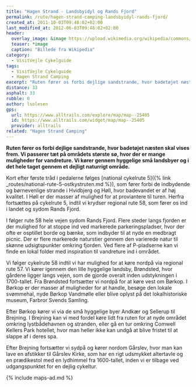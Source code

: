 ```yaml
---
title: "Hagen Strand - Landsbyidyl og Rands Fjord"
permalink: /rute/hagen-strand-camping-landsbyidyl-rands-fjord/
created_at: 2011-10-03T09:48:02+02:00
last_modified_at: 2012-06-03T09:48:02+02:00
header:
  overlay_image: &image https://upload.wikimedia.org/wikipedia/commons/8/86/Rands_Fjord.JPG
  teaser: *image
  caption: "Billede fra Wikipedia"
category:
  - VisitVejle Cykelguide
tags:
  - VisitVejle Cykelguide
  - Hagen Strand Camping
excerpt: "Ruten fører os forbi dejlige sandstrande, hvor badetøjet næsten skal vises frem. Vi passerer tæt på områdets største sø, hvor der er mange muligheder for vandreture."
distance: 33
asphalt: 33
rubble: 0
author: lsolesen
gps: 
  url: https://www.alltrails.com/explore/map/map--25405
  id: https://www.alltrails.com/widget/map/map--25405
  provider: alltrails
related: "Hagen Strand Camping"
---
```


**Ruten fører os forbi dejlige sandstrande, hvor badetøjet næsten skal vises frem. Vi passerer tæt på områdets største sø, hvor der er mange muligheder for vandreture. Vi kører gennem hyggelige små landsbyer og i det hele taget gennem et dejligt naturrigt område.**

Kort efter første tråd i pedalerne følges [national cykelrute 5]({% link _routes/national-rute-5-ostkystruten.md %}), som fører forbi de indbydende og børnevenlige strande i Hvidbjerg og Høll, hvor badevandet er af høj kvalitet. I Høll er der masser af mulighed for at proviantere til turen. Herfra fortsættes på cykelrute 5, indtil vi krydser regional rute 58, som fører os ind i landet og sydom Rands Fjord. 

I følger rute 58 hele vejen sydom Rands Fjord. Flere steder langs fjorden er der mulighed for at stoppe ind ved markerede parkeringspladser, hvor der ofte er osptillet borde og bænke, som indbyder til at nyde en medbragt picnic. Der er flere markerede naturstier gennem den varierede natur til skønne udsigtspunkter omkring fjorden. Ved flere af P-pladserne kan vi finde en lokal folder med inspiration til vandreture ind i området.

Vi følger cykelrute 58 indtil vi har mulighed for at køre nordpå via regional rute 57. Vi kører igennem den lille hyggelige landsby, Brøndsted, hvor gårdene ligger langs vejen, som de gjorde overalt inden udstykningen i 1700-tallet. Fra Brøndsted fortsætter vi nordpå for at køre vest om Børkop. I Børkop er der masser af muligheder for at handle, besøge den lokale svømmehal, nyde Børkop Vandmølle eller blive oplyst på det lokalhistoriske museum, Farbror Svends Samling.

Efter Børkop kører vi via de små hyggelige byer Andkær og Sellerup til Brejning. I Brejning kan vi med fordel køre lidt fra ruten for at nyde området omkring lystbådehavnen og stranden, eller gå en tur omkring Comwell Kellers Park hotellet, hvor man heller ikke kan undgå at blive fristet til at slappe af i deres spa. 

Efter Brejning fortsætter vi sydpå og kører nordom Gårslev, hvor man kan lave en afstikker til Gårslev Kirke, som har en rigt udsmykket altertavle og en prædikestol med en lydhimmel fra 1600-tallet, inden vi er tilbage ved udgangspunktet for en dejlig cykeltur.

{% include maps-ad.md %}
